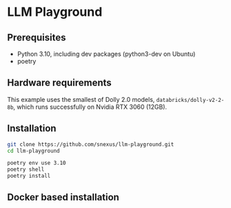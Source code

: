 # LLM Playground

## Prerequisites

* Python 3.10, including dev packages (python3-dev on Ubuntu)
* poetry

## Hardware requirements

This example uses the smallest of Dolly 2.0 models, `databricks/dolly-v2-2-8b`, which runs successfully on Nvidia RTX 3060 (12GB).


## Installation

```bash
git clone https://github.com/snexus/llm-playground.git
cd llm-playground

poetry env use 3.10
poetry shell
poetry install
```


## Docker based installation

